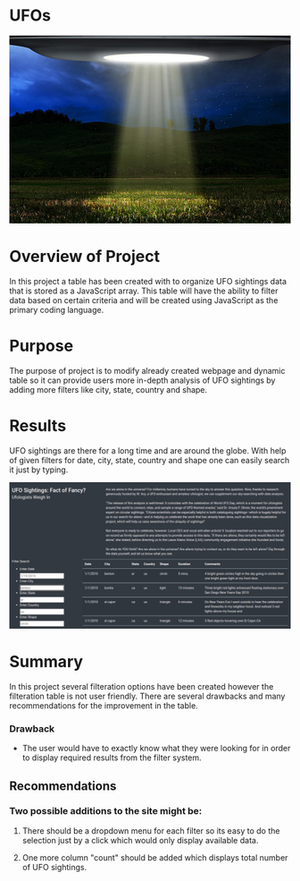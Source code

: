 # UFOs

![git-hub](https://github.com/MonaElahi/UFOs/blob/f720c6205af0a810de302583371114523a2541af/Cover_img.jpg)



# Overview of Project

In this project a table has been created with to organize UFO sightings data that is stored as a JavaScript array. This table will have the ability to filter data based on certain criteria and will be created using JavaScript as the primary coding language.

# Purpose 

The purpose of project is to modify already created webpage and dynamic table so it can provide 
users more in-depth analysis of UFO sightings by adding more filters like city, state, country and shape. 



# Results

UFO sightings are there for a long time and are around the globe. With help of given filters for 
date, city, state, country and shape one can easily search it just by typing.


![git-hub](https://github.com/MonaElahi/UFOs/blob/707ecc2737884b57e69c33cba7781d49d1bacfb9/Result_img.PNG)


# Summary

In this project several filteration options have been created however the filteration table is 
not user friendly. There are several drawbacks and many recommendations for the improvement in the table.

### Drawback

* The user would have to exactly know what they were looking for in order to display required results from the filter system.

## Recommendations

### Two possible additions to the site might be:

1. There should be a dropdown menu for each filter so its easy to do the 
   selection just by a click which would only display available data. 

2. One more column "count" should be added which displays total number of UFO sightings.


